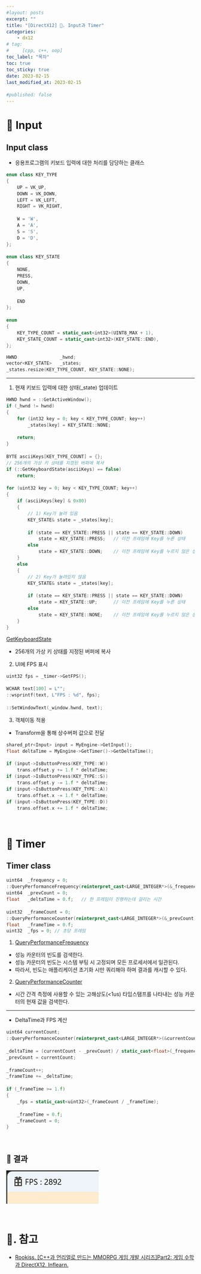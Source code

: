 ```yaml
---
#layout: posts
excerpt: ""
title: "[DirectX12] 📂. Input과 Timer"
categories:
    - dx12
# tag:
#     [cpp, c++, oop]
toc_label: "목차"
toc: true
toc_sticky: true
date: 2023-02-15
last_modified_at: 2023-02-15

#published: false
---
```


# 🔷 Input

## Input class
- 응용프로그램의 키보드 입력에 대한 처리를 담당하는 클래스

```cpp
enum class KEY_TYPE
{
	UP = VK_UP,
	DOWN = VK_DOWN,
	LEFT = VK_LEFT,
	RIGHT = VK_RIGHT,

	W = 'W',
	A = 'A',
	S = 'S',
	D = 'D',
};

enum class KEY_STATE
{
	NONE,
	PRESS,
	DOWN,
	UP,

	END
};

enum
{
	KEY_TYPE_COUNT = static_cast<int32>(UINT8_MAX + 1),
	KEY_STATE_COUNT = static_cast<int32>(KEY_STATE::END),
};
```

```cpp
HWND				_hwnd;
vector<KEY_STATE>	_states;
_states.resize(KEY_TYPE_COUNT, KEY_STATE::NONE);
```

---

1) 현재 키보드 입력에 대한 상태(_state) 업데이트

```cpp
HWND hwnd = ::GetActiveWindow();
if (_hwnd != hwnd)
{
    for (int32 key = 0; key < KEY_TYPE_COUNT; key++)
        _states[key] = KEY_STATE::NONE;

    return;
}

BYTE asciiKeys[KEY_TYPE_COUNT] = {};
// 256개의 가상 키 상태를 지정된 버퍼에 복사
if (::GetKeyboardState(asciiKeys) == false)
    return;

for (uint32 key = 0; key < KEY_TYPE_COUNT; key++)
{
    if (asciiKeys[key] & 0x80)
    {
        // 1) Key가 눌려 있음
        KEY_STATE& state = _states[key];
        
        if (state == KEY_STATE::PRESS || state == KEY_STATE::DOWN)
            state = KEY_STATE::PRESS;   // 이전 프레임에 Key를 누른 상태
        else
            state = KEY_STATE::DOWN;    // 이전 프레임에 Key를 누르지 않은 상태
    }
    else
    {
        // 2) Key가 눌려있지 않음
        KEY_STATE& state = _states[key];

        if (state == KEY_STATE::PRESS || state == KEY_STATE::DOWN)
            state = KEY_STATE::UP;      // 이전 프레임에 Key를 누른 상태
        else
            state = KEY_STATE::NONE;    // 이전 프레임에 Key를 누르지 않은 상태
    }
}
```

[GetKeyboardState](https://learn.microsoft.com/ko-kr/windows/win32/api/winuser/nf-winuser-getkeyboardstate)  
- 256개의 가상 키 상태를 지정된 버퍼에 복사


2) UI에 FPS 표시

```cpp
uint32 fps = _timer->GetFPS();

WCHAR text[100] = L"";
::wsprintf(text, L"FPS : %d", fps);

::SetWindowText(_window.hwnd, text);
```

3) 객체이동 적용
- Transform을 통해 상수버퍼 값으로 전달

```cpp
shared_ptr<Input> input = MyEngine->GetInput();
float deltaTime = MyEngine->GetTimer()->GetDeltaTime();

if (input->IsButtonPress(KEY_TYPE::W))
    trans.offset.y += 1.f * deltaTime;
if (input->IsButtonPress(KEY_TYPE::S))
    trans.offset.y -= 1.f * deltaTime;
if (input->IsButtonPress(KEY_TYPE::A))
    trans.offset.x -= 1.f * deltaTime;
if (input->IsButtonPress(KEY_TYPE::D))
    trans.offset.x += 1.f * deltaTime;
```

<br>

# 🔷 Timer

## Timer class

```cpp
uint64	_frequency = 0;
::QueryPerformanceFrequency(reinterpret_cast<LARGE_INTEGER*>(&_frequency));
uint64	_prevCount = 0;
float	_deltaTime = 0.f;   // 한 프레임이 진행하는데 걸리는 시간

uint32	_frameCount = 0;
::QueryPerformanceCounter(reinterpret_cast<LARGE_INTEGER*>(&_prevCount));
float	_frameTime = 0.f;
uint32	_fps = 0; // 초당 프레임
```

1) [QueryPerformanceFrequency](https://learn.microsoft.com/ko-kr/windows/win32/api/profileapi/nf-profileapi-queryperformancefrequency)
- 성능 카운터의 빈도를 검색한다.  
- 성능 카운터의 빈도는 시스템 부팅 시 고정되며 모든 프로세서에서 일관된다.  
- 따라서, 빈도는 애플리케이션 초기화 시만 쿼리해야 하며 결과를 캐시할 수 있다.

2) [QueryPerformanceCounter](https://learn.microsoft.com/ko-kr/windows/win32/api/profileapi/nf-profileapi-queryperformancecounter)
- 시간 간격 측정에 사용할 수 있는 고해상도(<1us) 타임스탬프를 나타내는 성능 카운터의 현재 값을 검색한다.

---

- DeltaTime과 FPS 계산

```cpp
uint64 currentCount;
::QueryPerformanceCounter(reinterpret_cast<LARGE_INTEGER*>(&currentCount));

_deltaTime = (currentCount - _prevCount) / static_cast<float>(_frequency);
_prevCount = currentCount;

_frameCount++;
_frameTime += _deltaTime;

if (_frameTime >= 1.f)
{
    _fps = static_cast<uint32>(_frameCount / _frameTime);

    _frameTime = 0.f;
    _frameCount = 0;
}
```

<br>

## 🔹 결과  
![image](../../assets/images/dx12_img/09_input_timer/result.png)  

<br>

# 📑. 참고
* [Rookiss. [C++과 언리얼로 만드는 MMORPG 게임 개발 시리즈]Part2: 게임 수학과 DirectX12. Inflearn.](https://www.inflearn.com/course/%EC%96%B8%EB%A6%AC%EC%96%BC-3d-mmorpg-2/dashboard)